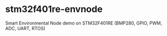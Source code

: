 # stm32f401re-envnode
Smart Environmental Node demo on STM32F401RE (BMP280, GPIO, PWM, ADC, UART, RTOS)
